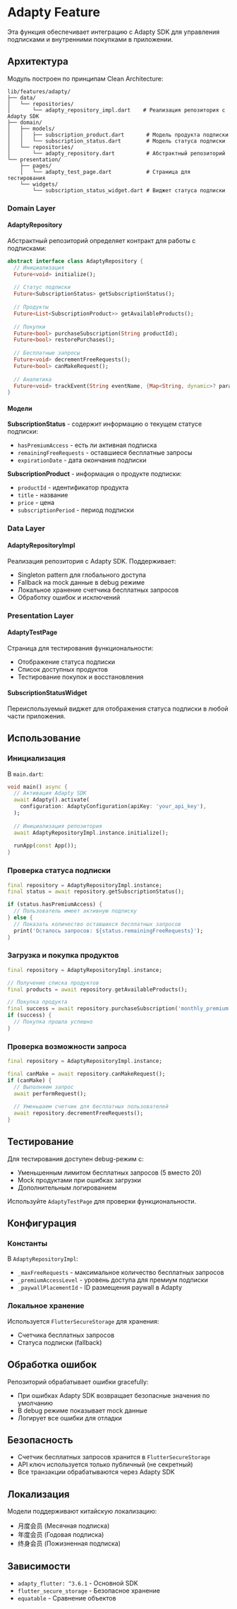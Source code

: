 # Adapty Feature

Эта функция обеспечивает интеграцию с Adapty SDK для управления подписками и внутренними покупками в приложении.

## Архитектура

Модуль построен по принципам Clean Architecture:

```
lib/features/adapty/
├── data/
│   └── repositories/
│       └── adapty_repository_impl.dart    # Реализация репозитория с Adapty SDK
├── domain/
│   ├── models/
│   │   ├── subscription_product.dart       # Модель продукта подписки
│   │   └── subscription_status.dart        # Модель статуса подписки
│   └── repositories/
│       └── adapty_repository.dart          # Абстрактный репозиторий
└── presentation/
    ├── pages/
    │   └── adapty_test_page.dart           # Страница для тестирования
    └── widgets/
        └── subscription_status_widget.dart # Виджет статуса подписки
```

### Domain Layer

#### AdaptyRepository

Абстрактный репозиторий определяет контракт для работы с подписками:

```dart
abstract interface class AdaptyRepository {
  // Инициализация
  Future<void> initialize();
  
  // Статус подписки
  Future<SubscriptionStatus> getSubscriptionStatus();
  
  // Продукты
  Future<List<SubscriptionProduct>> getAvailableProducts();
  
  // Покупки
  Future<bool> purchaseSubscription(String productId);
  Future<bool> restorePurchases();
  
  // Бесплатные запросы
  Future<void> decrementFreeRequests();
  Future<bool> canMakeRequest();
  
  // Аналитика
  Future<void> trackEvent(String eventName, {Map<String, dynamic>? parameters});
}
```

#### Модели

**SubscriptionStatus** - содержит информацию о текущем статусе подписки:
- `hasPremiumAccess` - есть ли активная подписка
- `remainingFreeRequests` - оставшиеся бесплатные запросы
- `expirationDate` - дата окончания подписки

**SubscriptionProduct** - информация о продукте подписки:
- `productId` - идентификатор продукта
- `title` - название
- `price` - цена
- `subscriptionPeriod` - период подписки

### Data Layer

#### AdaptyRepositoryImpl

Реализация репозитория с Adapty SDK. Поддерживает:
- Singleton pattern для глобального доступа
- Fallback на mock данные в debug режиме
- Локальное хранение счетчика бесплатных запросов
- Обработку ошибок и исключений

### Presentation Layer

#### AdaptyTestPage

Страница для тестирования функциональности:
- Отображение статуса подписки
- Список доступных продуктов
- Тестирование покупок и восстановления

#### SubscriptionStatusWidget

Переиспользуемый виджет для отображения статуса подписки в любой части приложения.

## Использование

### Инициализация

В `main.dart`:

```dart
void main() async {
  // Активация Adapty SDK
  await Adapty().activate(
    configuration: AdaptyConfiguration(apiKey: 'your_api_key'),
  );
  
  // Инициализация репозитория
  await AdaptyRepositoryImpl.instance.initialize();
  
  runApp(const App());
}
```

### Проверка статуса подписки

```dart
final repository = AdaptyRepositoryImpl.instance;
final status = await repository.getSubscriptionStatus();

if (status.hasPremiumAccess) {
  // Пользователь имеет активную подписку
} else {
  // Показать количество оставшихся бесплатных запросов
  print('Осталось запросов: ${status.remainingFreeRequests}');
}
```

### Загрузка и покупка продуктов

```dart
final repository = AdaptyRepositoryImpl.instance;

// Получение списка продуктов
final products = await repository.getAvailableProducts();

// Покупка продукта
final success = await repository.purchaseSubscription('monthly_premium');
if (success) {
  // Покупка прошла успешно
}
```

### Проверка возможности запроса

```dart
final repository = AdaptyRepositoryImpl.instance;

final canMake = await repository.canMakeRequest();
if (canMake) {
  // Выполняем запрос
  await performRequest();
  
  // Уменьшаем счетчик для бесплатных пользователей
  await repository.decrementFreeRequests();
}
```

## Тестирование

Для тестирования доступен debug-режим с:
- Уменьшенным лимитом бесплатных запросов (5 вместо 20)
- Mock продуктами при ошибках загрузки
- Дополнительным логированием

Используйте `AdaptyTestPage` для проверки функциональности.

## Конфигурация

### Константы

В `AdaptyRepositoryImpl`:
- `_maxFreeRequests` - максимальное количество бесплатных запросов
- `_premiumAccessLevel` - уровень доступа для премиум подписки
- `_paywallPlacementId` - ID размещения paywall в Adapty

### Локальное хранение

Используется `FlutterSecureStorage` для хранения:
- Счетчика бесплатных запросов
- Статуса подписки (fallback)

## Обработка ошибок

Репозиторий обрабатывает ошибки gracefully:
- При ошибках Adapty SDK возвращает безопасные значения по умолчанию
- В debug режиме показывает mock данные
- Логирует все ошибки для отладки

## Безопасность

- Счетчик бесплатных запросов хранится в `FlutterSecureStorage`
- API ключ используется только публичный (не секретный)
- Все транзакции обрабатываются через Adapty SDK

## Локализация

Модели поддерживают китайскую локализацию:
- 月度会员 (Месячная подписка)
- 年度会员 (Годовая подписка)  
- 终身会员 (Пожизненная подписка)

## Зависимости

- `adapty_flutter: ^3.6.1` - Основной SDK
- `flutter_secure_storage` - Безопасное хранение
- `equatable` - Сравнение объектов 